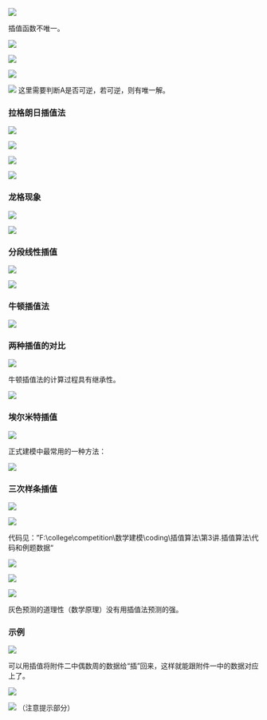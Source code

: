 
![](../../img/Pasted%20image%2020250820112839.png)

插值函数不唯一。

![](../../img/Pasted%20image%2020250820113058.png)

![](../../img/Pasted%20image%2020250820113214.png)

![](../../img/Pasted%20image%2020250820113241.png)

![](../../img/Pasted%20image%2020250820113416.png)
这里需要判断A是否可逆，若可逆，则有唯一解。


### 拉格朗日插值法

![](../../img/Pasted%20image%2020250820113534.png)

![](../../img/Pasted%20image%2020250820113640.png)

![](../../img/Pasted%20image%2020250820113749.png)

![](../../img/Pasted%20image%2020250820113829.png)


### 龙格现象

![](../../img/Pasted%20image%2020250820113943.png)

![](../../img/Pasted%20image%2020250820114025.png)


### 分段线性插值

![](../../img/Pasted%20image%2020250820114135.png)

![](../../img/Pasted%20image%2020250820114259.png)


### 牛顿插值法

![](../../img/Pasted%20image%2020250820114359.png)


### 两种插值的对比

![](../../img/Pasted%20image%2020250820114442.png)

牛顿插值法的计算过程具有继承性。

![](../../img/Pasted%20image%2020250820114529.png)


### 埃尔米特插值

![](../../img/Pasted%20image%2020250820114624.png)

正式建模中最常用的一种方法：

![](../../img/Pasted%20image%2020250820114733.png)


### 三次样条插值

![](../../img/Pasted%20image%2020250820120313.png)

![](../../img/Pasted%20image%2020250820120406.png)

代码见：”F:\college\competition\数学建模\coding\插值算法\第3讲.插值算法\代码和例题数据“


![](../../img/Pasted%20image%2020250820120800.png)


![](../../img/Pasted%20image%2020250820120942.png)

![](../../img/Pasted%20image%2020250820121114.png)

灰色预测的道理性（数学原理）没有用插值法预测的强。

### 示例

![](../../img/Pasted%20image%2020250820121502.png)

可以用插值将附件二中偶数周的数据给“插”回来，这样就能跟附件一中的数据对应上了。


![](../../img/Pasted%20image%2020250820121631.png)

![](../../img/Pasted%20image%2020250820121733.png)
（注意提示部分）